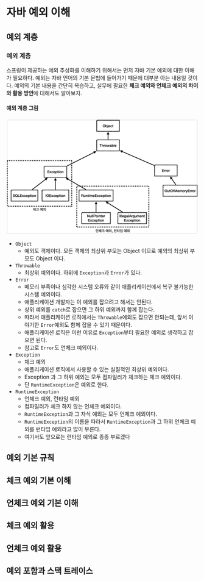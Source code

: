 # 자바 예외 이해

## 예외 계층

### 예외 계층

스프링이 제공하는 예외 추상화를 이해하기 위해서는 먼저 자바 기본 예외에 대한 이해가 필요하다.
예외는 자바 언어의 기본 문법에 들어가기 때문에 대부분 아는 내용일 것이다.
예외의 기본 내용을 간단히 복습하고, 실무에 필요한 **체크 예외와 언체크 예외의 차이와 활용 방안**에 대해서도 알아보자.

#### 예외 계층 그림

![img.png](img.png)

* `Object`
    * 예외도 객체이다. 모든 객체의 최상위 부모는 Object 이므로 예외의 최상위 부모도 Object 이다.
* `Throwable`
    * 최상위 예외이다. 하위에 `Exception`과 `Error`가 있다.
* `Error`
    * 메모리 부족이나 심각한 시스템 오류와 같이 애플리케이션에서 복구 불가능한 시스템 예외이다.
    * 애플리케이션 개발자는 이 예외를 잡으려고 해서는 안된다.
    * 상위 예외를 `catch`로 잡으면 그 하위 예외까지 함께 잡는다.
    * 따라서 애플리케이션 로직에서는 `Throwable`예외도 잡으면 안되는데, 앞서 이야기한 `Error`예외도 함께 잡을 수 있기 때문이다.
    * 애플리케이션 로직은 이런 이유로 `Exception`부터 필요한 예외로 생각하고 잡으면 된다.
    * 참고로 `Error`도 언체크 예외이다.
* `Exception`
    * 체크 예외
    * 애플리케이션 로직에서 사용할 수 있는 실질적인 최상위 예외이다.
    * Exception 과 그 하위 예외는 모두 컴파일러가 체크하는 체크 예외이다.
    * 단 `RuntimeException`은 예외로 한다.
* `RuntimeException`
    * 언체크 예외, 런타임 예외
    * 컴파일러가 체크 하지 않는 언체크 예외이다.
    * `RuntimeException`과 그 자식 예외는 모두 언체크 예외이다.
    * `RuntimeException`의 이름을 따라서 `RuntimeException`과 그 하위 언체크 예외를 런타임 예외라고 많이 부른다.
    * 여기서도 앞으로는 런타임 예외로 종종 부르겠다

## 예외 기본 규칙

## 체크 예외 기본 이해

## 언체크 예외 기본 이해

## 체크 예외 활용

## 언체크 예외 활용

## 예외 포함과 스택 트레이스
